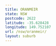 ```yaml
---
title: ORANMEIR
state: NSW
postcode: 2622
latitude: -35.628428
longitude: 149.752107
url: /nsw/oranmeir/
layout: suburb
---
```

